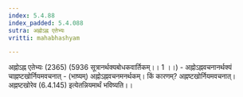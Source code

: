 ```yaml
---
index: 5.4.88
index_padded: 5.4.088
sutra: अह्नोऽह्न एतेभ्यः
vritti: mahabhashyam

---
```

 अह्नोऽह्न एतेभ्यः (2365) (5936 सूत्रानर्थक्यबोधकवार्तिकम्।। 1 ।।) - अह्नोऽह्नवचनानर्थक्यं चाह्नष्टखोर्नियमवचनात् - (भाष्यम्) अह्नोऽह्नवचनमनर्थकम्। किं कारणम्? अह्नष्टखोर्नियमवचनात्। अह्नष्टखोरेव (6.4.145) इत्येतन्नियमार्थं भविष्यति।। 